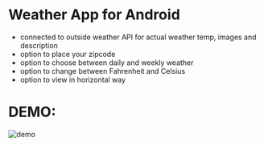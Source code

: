 # Weather App for Android
- connected to outside weather API for actual weather temp, images and description
- option to place your zipcode
- option to choose between daily and weekly weather
- option to change between Fahrenheit and Celsius
- option to view in horizontal way

# DEMO:

![demo](https://user-images.githubusercontent.com/35482401/103404052-1ee35000-4b07-11eb-9d40-604c0b37643a.gif)
